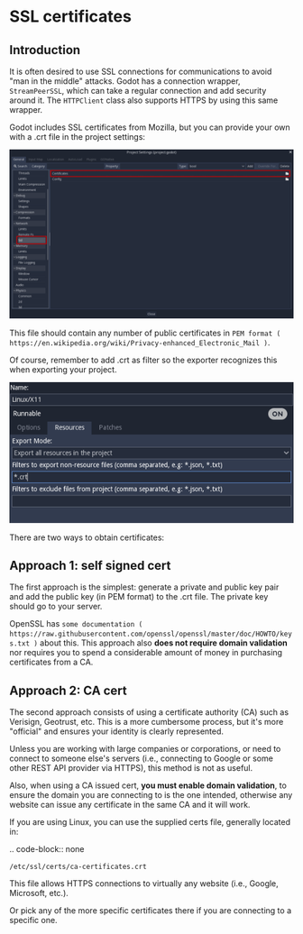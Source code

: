 

SSL certificates
================

Introduction
------------

It is often desired to use SSL connections for communications to avoid
"man in the middle" attacks. Godot has a connection wrapper,
`StreamPeerSSL`,
which can take a regular connection and add security around it. The
`HTTPClient`
class also supports HTTPS by using this same wrapper.

Godot includes SSL certificates from Mozilla, but you can provide your own
with a .crt file in the project settings:

![](img/ssl_certs.png)

This file should contain any number of public certificates in
`PEM format ( https://en.wikipedia.org/wiki/Privacy-enhanced_Electronic_Mail )`.

Of course, remember to add .crt as filter so the exporter recognizes
this when exporting your project.

![](img/add_crt.png)

There are two ways to obtain certificates:

Approach 1: self signed cert
----------------------------

The first approach is the simplest: generate a private and public
key pair and add the public key (in PEM format) to the .crt file.
The private key should go to your server.

OpenSSL has `some
documentation ( https://raw.githubusercontent.com/openssl/openssl/master/doc/HOWTO/keys.txt )` about
this. This approach also **does not require domain validation** nor
requires you to spend a considerable amount of money in purchasing
certificates from a CA.

Approach 2: CA cert
-------------------

The second approach consists of using a certificate authority (CA)
such as Verisign, Geotrust, etc. This is a more cumbersome process,
but it's more "official" and ensures your identity is clearly
represented.

Unless you are working with large companies or corporations, or need
to connect to someone else's servers (i.e., connecting to Google or some
other REST API provider via HTTPS), this method is not as useful.

Also, when using a CA issued cert, **you must enable domain
validation**, to ensure the domain you are connecting to is the one
intended, otherwise any website can issue any certificate in the same CA
and it will work.

If you are using Linux, you can use the supplied certs file, generally
located in:

.. code-block:: none

    /etc/ssl/certs/ca-certificates.crt

This file allows HTTPS connections to virtually any website (i.e.,
Google, Microsoft, etc.).

Or pick any of the more specific certificates there if you are
connecting to a specific one.
